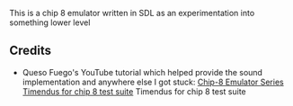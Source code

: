 This is a chip 8 emulator written in SDL as an experimentation into something lower level

## Credits

- Queso Fuego's YouTube tutorial which helped provide the sound implementation and anywhere else I got stuck: [Chip-8 Emulator Series](https://www.youtube.com/watch?v=YvZ3LGaNiS0&list=PLT7NbkyNWaqbyBMzdySdqjnfUFxt8rnU_)
[Timendus for chip 8 test suite](https://github.com/Timendus/chip8-test-suite)
Timendus for chip 8 test suite
